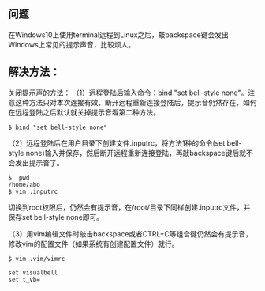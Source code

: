

## 问题

在Windows10上使用terminal远程到Linux之后，敲backspace键会发出Windows上常见的提示声音，比较烦人。

## 解决方法：

关闭提示声的方法：
（1）远程登陆后输入命令：bind "set bell-style none"。注意这种方法只对本次连接有效，断开远程重新连接登陆后，提示音仍然存在，如何在远程登陆之后默认就关掉提示音看第二种方法。
```
$ bind "set bell-style none"
```

（2）远程登陆后在用户目录下创建文件.inputrc，将方法1种的命令(set bell-style none)输入并保存，然后断开远程重新连接登陆，再敲backspace键后就不会发出提示音了。
```
$  pwd
/home/abo
$ vim .inputrc
```

切换到root权限后，仍然会有提示音，在/root/目录下同样创建.inputrc文件，并保存set bell-style none即可。

（3）用vim编辑文件时敲击backspace或者CTRL+C等组合键仍然会有提示音，修改vim的配置文件（如果系统有创建配置文件）就行。
```
$ vim .vim/vimrc

set visualbell
set t_vb=
```

